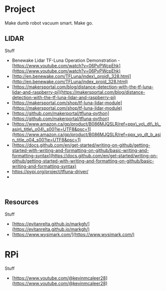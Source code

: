 # Project

Make dumb robot vacuum smart. Make go.&nbsp;

## LIDAR

Stuff

-   Benewake Lidar TF-Luna Operation Demonstration - [https://www.youtube.com/watch?v=06PvPWcpEhk](https://www.youtube.com/watch?v=06PvPWcpEhk)
-   [http://en.benewake.com/TFLuna/index\_proid\_328.html](http://en.benewake.com/TFLuna/index_proid_328.html)
-   [https://makersportal.com/blog/distance-detection-with-the-tf-luna-lidar-and-raspberry-pi](https://makersportal.com/blog/distance-detection-with-the-tf-luna-lidar-and-raspberry-pi)
-   [https://makersportal.com/shop/tf-luna-lidar-module](https://makersportal.com/shop/tf-luna-lidar-module)
-   [https://github.com/makerportal/tfluna-python](https://github.com/makerportal/tfluna-python)
-   [https://www.amazon.ca/gp/product/B086MJQSLR/ref=ppx\_yo\_dt\_b\_asin\_title\_o04\_s00?ie=UTF8&psc=1](https://www.amazon.ca/gp/product/B086MJQSLR/ref=ppx_yo_dt_b_asin_title_o04_s00?ie=UTF8&psc=1)
-   [https://docs.github.com/en/get-started/writing-on-github/getting-started-with-writing-and-formatting-on-github/basic-writing-and-formatting-syntax](https://docs.github.com/en/get-started/writing-on-github/getting-started-with-writing-and-formatting-on-github/basic-writing-and-formatting-syntax)
-   https://pypi.org/project/tfluna-driver/
-   

<p><br></p>

## Resources

Stuff

-   [https://evitanrelta.github.io/markgh/](https://evitanrelta.github.io/markgh/)
-   [https://www.wysimark.com/](https://www.wysimark.com/)

# RPi

Stuff

-   [https://www.youtube.com/@kevinmcaleer28](https://www.youtube.com/@kevinmcaleer28)
